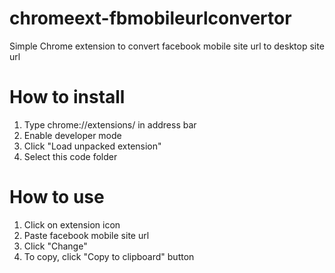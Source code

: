 # chromeext-fbmobileurlconvertor
Simple Chrome extension to convert facebook mobile site url to desktop site url

# How to install
1. Type chrome://extensions/ in address bar
2. Enable developer mode
3. Click "Load unpacked extension"
4. Select this code folder

# How to use
1. Click on extension icon
2. Paste facebook mobile site url
3. Click "Change"
4. To copy, click "Copy to clipboard" button
